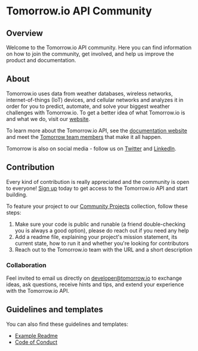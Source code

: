 # Tomorrow.io API Community

## Overview

Welcome to the Tomorrow.io API community. Here you can find information on how to join the community, get involved, and help us improve the product and documentation.

## About

Tomorrow.io uses data from weather databases, wireless networks, internet-of-things (IoT) devices, and cellular networks and analyzes it in order for you to predict, automate, and solve your biggest weather challenges with Tomorrow.io. To get a better idea of what Tomorrow.io is and what we do, visit our [website](https://tomorrow.io).

To learn more about the Tomorrow.io API, see the [documentation website](https://docs.tomorrow.io) and meet the [Tomorrow team members](https://github.com/orgs/tomorrow/people) that make it all happen.

Tomorrow is also on social media - follow us on [Twitter](https://twitter.com/tomorrow_io) and [LinkedIn](https://www.linkedin.com/company/tomorrow-io).

## Contribution

Every kind of contribution is really appreciated and the community is open to everyone! [Sign up](https://tomorrow.io/platforms) today to get access to the Tomorrow.io API and start building. 

To feature your project to our [Community Projects](https://docs.tomorrow.io/reference/community-projects) collection, follow these steps:
1. Make sure your code is public and runable (a friend double-checking you is always a good option), please do reach out if you need any help
1. Add a readme file, explaining your project's mission statement, its current state, how to run it and whether you're looking for contributors
1. Reach out to the Tomorrow.io team with the URL and a short description

### Collaboration

Feel invited to email us directly on [developer@tomorrow.io](mailto:developer@tomorrow.io) to exchange ideas, ask questions, receive hints and tips, and extend your experience with the Tomorrow.io API.

## Guidelines and templates

You can also find these guidelines and templates:

- [Example Readme](./EXAMPLE_README.md)
- [Code of Conduct](./CODE_OF_CONDUCT.md)
